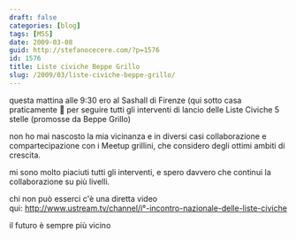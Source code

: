 ```yaml
---
draft: false
categories: [blog]
tags: [M5S]
date: 2009-03-08
guid: http://stefanocecere.com/?p=1576
id: 1576
title: Liste civiche Beppe Grillo
slug: /2009/03/liste-civiche-beppe-grillo/
---
```


questa mattina alle 9:30 ero al Sashall di Firenze (qui sotto casa praticamente 🙂 per seguire tutti gli interventi di lancio delle Liste Civiche 5 stelle (promosse da Beppe Grillo)

non ho mai nascosto la mia vicinanza e in diversi casi collaborazione e compartecipazione con i Meetup grillini, che considero degli ottimi ambiti di crescita.

mi sono molto piaciuti tutti gli interventi, e spero davvero che continui la collaborazione su più livelli.

chi non può esserci c'è una diretta video qui: <http://www.ustream.tv/channel/i°-incontro-nazionale-delle-liste-civiche>

il futuro è sempre più vicino